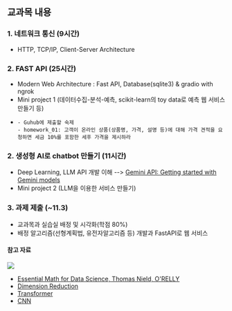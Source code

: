 ## 교과목 내용
### 1. 네트워크 통신 (9시간)
- HTTP, TCP/IP, Client-Server Architecture
  
### 2. FAST API (25시간)
- Modern Web Architecture : Fast API, Database(sqlite3) & gradio with ngrok
- Mini project 1 (데이터수집-분석-예측, scikit-learn의 toy data로 예측 웹 서비스 만들기 등)
-     - Guhub에 제출할 숙제
      - homework_01: 고객이 온라인 상품(상품명, 가격, 설명 등)에 대해 가격 견적을 요청하면 세금 10%를 포함한 세후 가격을 제시하라

  
### 2. 생성형 AI로 chatbot 만들기 (11시간)
- Deep Learning, LLM API 개발 이해 --> [Gemini API: Getting started with Gemini models](https://colab.research.google.com/github/google-gemini/cookbook/blob/main/quickstarts/Get_started.ipynb)
- Mini project 2 (LLM을 이용한 서비스 만들기)

### 3. 과제 제출 (~11.3)
- 교과목과 실습실 배정 및 시각화(학점 80%)
- 배정 알고리즘(선형계획법, 유전자알고리즘 등) 개발과 FastAPI로 웹 서비스
   
#### 참고 자료
![](https://www.oreilly.com/covers/urn:orm:book:9781098135492/400w/)
- [Essential Math for Data Science, Thomas Nield, O'RELLY](http://103.203.175.90:81/fdScript/RootOfEBooks/E%20Book%20collection%20-%202024%20-%20F/CSE%20%20IT%20AIDS%20ML/Essential_Math_for_Data_Science_Take_Control_of_Your_Data_with_Fundamental.pdf)
- [Dimension Reduction](https://dimensionality-reduction-293e465c2a3443e8941b016d.vercel.app/)
- [Transformer](https://poloclub.github.io/transformer-explainer/)
- [CNN](https://poloclub.github.io/cnn-explainer/)
